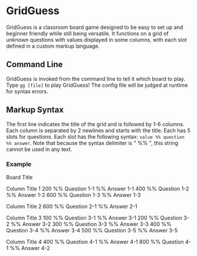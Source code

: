 # GridGuess
GridGuess is a classroom board game designed to be easy to set up and beginner friendly while still being versatile.
It functions on a grid of unknown questions with values displayed in some columns, with each slot defined in a custom markup language.

## Command Line
GridGuess is invoked from the command line to tell it which board to play.
Type `gg [file]` to play GridGuess! The config file will be judged at runtime for syntax errors.

## Markup Syntax
The first line indicates the title of the grid and is followed by 1-6 columns.
Each column is separated by 2 newlines and starts with the title. Each has 5 slots for questions.
Each slot has the following syntax: `value %% question %% answer`.
Note that because the syntax delimiter is " %% ", this string cannot be used in any text.

### Example
Board Title

Column Title 1
200 %% Question 1-1 %% Answer 1-1
400 %% Question 1-2 %% Answer 1-2
600 %% Question 1-3 %% Answer 1-3

Column Title 2
600 %% Question 2-1 %% Answer 2-1

Column Title 3
100 %% Question 3-1 %% Answer 3-1
200 %% Question 3-2 %% Answer 3-2
300 %% Question 3-3 %% Answer 3-3
400 %% Question 3-4 %% Answer 3-4
500 %% Question 3-5 %% Answer 3-5

Column Title 4
400 %% Question 4-1 %% Answer 4-1
800 %% Question 4-1 %% Answer 4-2

